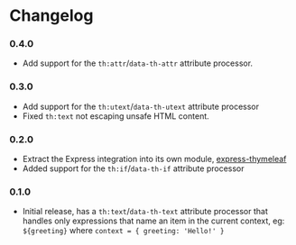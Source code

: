 
Changelog
=========

### 0.4.0
 - Add support for the `th:attr`/`data-th-attr` attribute processor.

### 0.3.0
 - Add support for the `th:utext`/`data-th-utext` attribute processor
 - Fixed `th:text` not escaping unsafe HTML content.

### 0.2.0
 - Extract the Express integration into its own module,
   [express-thymeleaf](https://github.com/ultraq/express-thymeleaf)
 - Added support for the `th:if`/`data-th-if` attribute processor

### 0.1.0
 - Initial release, has a `th:text`/`data-th-text` attribute processor that
   handles only expressions that name an item in the current context, eg:
   `${greeting}` where `context = { greeting: 'Hello!' }`

